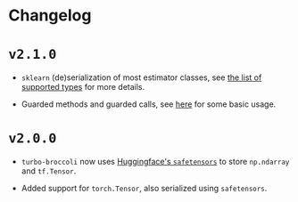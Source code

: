 Changelog
=========

# `v2.1.0`

- `sklearn` (de)serialization of most estimator classes, see [the list of
  supported
  types](https://altaris.github.io/turbo-broccoli/turbo_broccoli.html#supported-types)
  for more details.

- Guarded methods and guarded calls, see
  [here](https://altaris.github.io/turbo-broccoli/turbo_broccoli.html#guarded-calls)
  for some basic usage.

# `v2.0.0`

- `turbo-broccoli` now uses [Huggingface's
  `safetensors`](https://huggingface.co/docs/safetensors/index) to store
  `np.ndarray` and `tf.Tensor`.

- Added support for `torch.Tensor`, also serialized using `safetensors`.
